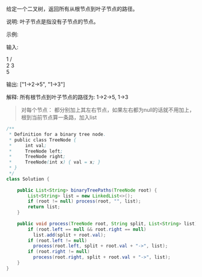 给定一个二叉树，返回所有从根节点到叶子节点的路径。

说明: 叶子节点是指没有子节点的节点。

示例:

输入:

   1
 /   \
2     3
 \
  5

输出: ["1->2->5", "1->3"]

解释: 所有根节点到叶子节点的路径为: 1->2->5, 1->3


>对每个节点：
>都分别加上其左右节点，如果左右都为null的话就不用加上，根到当前节点算一条路，加入list
```java
/**
 * Definition for a binary tree node.
 * public class TreeNode {
 *     int val;
 *     TreeNode left;
 *     TreeNode right;
 *     TreeNode(int x) { val = x; }
 * }
 */
class Solution {
    
    public List<String> binaryTreePaths(TreeNode root) {
        List<String> list = new LinkedList<>();
        if (root != null) process(root, "", list);
        return list;
    }
    
    public void process(TreeNode root, String split, List<String> list) {
        if (root.left == null && root.right == null) 
          list.add(split + root.val);
        if (root.left != null) 
          process(root.left, split + root.val + "->", list);
        if (root.right != null) 
          process(root.right, split + root.val + "->", list);
    }
}
```

